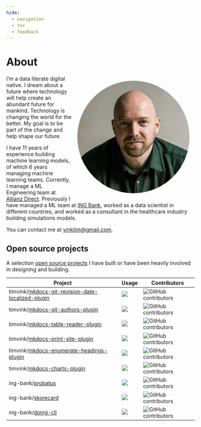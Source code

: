 ```yaml
---
hide:
  - navigation
  - toc
  - feedback
---
```


# About

<img src="/assets/images/tim.jfif" style = "width: 300px; padding: 1em; float: right; border-radius: 50%;"/>

I’m a data literate digital native. 
I dream about a future where technology will help create an abundant future for mankind. 
Technology is changing the world for the better. 
My goal is to be part of the change and help shape our future. 

I have 11 years of experience building machine learning models, of which 6 years managing machine learning teams. Currently, I manage a ML Engineering team at <a href="https://www.allianzdirect.nl/">Allianz Direct</a>. Previously I have managed a ML team at <a href="https://www.ing.com">ING Bank</a>, worked as a data scientist in different countries, and worked as a consultant in the healthcare industry building simulations models.

<p>You can contact me at <a href="mailto:vinktim@gmail.com">vinktim@gmail.com</a>.</p>



## Open source projects

A selection [open source projects](https://timvink.github.io/project-monitor/) I have built or have been heavily involved in designing and building.

| Project      | Usage                          | Contributors |
| ----------- | ------------------------------------ | ------- |
| timvink/[mkdocs-git-revision-date-localized-plugin](https://github.com/timvink/mkdocs-git-revision-date-localized-plugin)       | ![](https://pepy.tech/badge/mkdocs-git-revision-date-localized-plugin/month)  | ![GitHub contributors](https://img.shields.io/github/contributors/timvink/mkdocs-git-revision-date-localized-plugin) |
| timvink/[mkdocs-git-authors-plugin](https://github.com/timvink/mkdocs-git-authors-plugin)       | ![](https://pepy.tech/badge/mkdocs-git-authors-plugin/month) | ![GitHub contributors](https://img.shields.io/github/contributors/timvink/mkdocs-git-authors-plugin) |
| timvink/[mkdocs-table-reader-plugin](https://github.com/timvink/mkdocs-table-reader-plugin)       | ![](https://pepy.tech/badge/mkdocs-table-reader-plugin/month) | ![GitHub contributors](https://img.shields.io/github/contributors/timvink/mkdocs-table-reader-plugin) |
| timvink/[mkdocs-print-site-plugin](https://github.com/timvink/mkdocs-print-site-plugin)       | ![](https://pepy.tech/badge/mkdocs-print-site-plugin/month)  | ![GitHub contributors](https://img.shields.io/github/contributors/timvink/mkdocs-print-site-plugin) |
| timvink/[mkdocs-enumerate-headings-plugin](https://github.com/timvink/mkdocs-enumerate-headings-plugin)       | ![](https://pepy.tech/badge/mkdocs-enumerate-headings-plugin/month)  | ![GitHub contributors](https://img.shields.io/github/contributors/timvink/mkdocs-enumerate-headings-plugin) |
| timvink/[mkdocs-charts-plugin](https://github.com/timvink/mkdocs-charts-plugin)       | ![](https://pepy.tech/badge/mkdocs-charts-plugin/month)  | ![GitHub contributors](https://img.shields.io/github/contributors/timvink/mkdocs-charts-plugin) |
| ing-bank/[probatus](https://github.com/ing-bank/probatus)       | ![](https://pepy.tech/badge/probatus/month)  | ![GitHub contributors](https://img.shields.io/github/contributors/ing-bank/probatus) |
| ing-bank/[skorecard](https://github.com/ing-bank/skorecard)       | ![](https://pepy.tech/badge/skorecard/month)  | ![GitHub contributors](https://img.shields.io/github/contributors/ing-bank/skorecard) |
| ing-bank/[doing-cli](https://github.com/ing-bank/doing-cli)       | ![](https://pepy.tech/badge/doing-cli/month)  | ![GitHub contributors](https://img.shields.io/github/contributors/ing-bank/doing-cli) |
